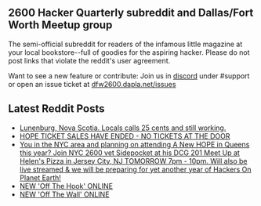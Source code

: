 ## 2600 Hacker Quarterly subreddit and Dallas/Fort Worth Meetup group
The semi-official subreddit for readers of the infamous little magazine at your local bookstore--full of goodies for the aspiring hacker. Please do not post links that violate the reddit's user agreement.

Want to see a new feature or contribute: 
Join us in [discord](https://dfw2600.dapla.net/chat) under #support or open an issue ticket at [dfw2600.dapla.net/issues](https://dfw2600.dapla.net/issues)

## Latest Reddit Posts
<!-- BLOG-POST-LIST:START -->
- [Lunenburg, Nova Scotia. Locals calls 25 cents and still working.](https://www.reddit.com/r/2600/comments/w0srks/lunenburg_nova_scotia_locals_calls_25_cents_and/)
- [HOPE TICKET SALES HAVE ENDED - NO TICKETS AT THE DOOR](https://2600.com/content/hope-ticket-sales-have-ended-no-tickets-door)
- [You in the NYC area and planning on attending A New HOPE in Queens this year? Join NYC 2600 vet Sidepocket at his DCG 201 Meet Up at Helen's Pizza in Jersey City, NJ TOMORROW 7pm - 10pm. Will also be live streamed & we will be preparing for yet another year of Hackers On Planet Earth!](https://www.reddit.com/r/2600/comments/vz8xpe/you_in_the_nyc_area_and_planning_on_attending_a/)
- [NEW 'Off The Hook' ONLINE](https://2600.com/hook/13-07-2022)
- [NEW 'Off The Wall' ONLINE](https://2600.com/wall/12-07-2022)
<!-- BLOG-POST-LIST:END -->
